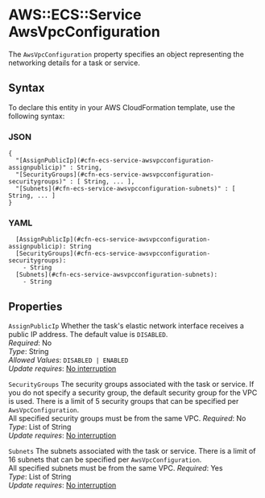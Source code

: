 # AWS::ECS::Service AwsVpcConfiguration<a name="aws-properties-ecs-service-awsvpcconfiguration"></a>

The `AwsVpcConfiguration` property specifies an object representing the networking details for a task or service\.

## Syntax<a name="aws-properties-ecs-service-awsvpcconfiguration-syntax"></a>

To declare this entity in your AWS CloudFormation template, use the following syntax:

### JSON<a name="aws-properties-ecs-service-awsvpcconfiguration-syntax.json"></a>

```
{
  "[AssignPublicIp](#cfn-ecs-service-awsvpcconfiguration-assignpublicip)" : String,
  "[SecurityGroups](#cfn-ecs-service-awsvpcconfiguration-securitygroups)" : [ String, ... ],
  "[Subnets](#cfn-ecs-service-awsvpcconfiguration-subnets)" : [ String, ... ]
}
```

### YAML<a name="aws-properties-ecs-service-awsvpcconfiguration-syntax.yaml"></a>

```
  [AssignPublicIp](#cfn-ecs-service-awsvpcconfiguration-assignpublicip): String
  [SecurityGroups](#cfn-ecs-service-awsvpcconfiguration-securitygroups): 
    - String
  [Subnets](#cfn-ecs-service-awsvpcconfiguration-subnets): 
    - String
```

## Properties<a name="aws-properties-ecs-service-awsvpcconfiguration-properties"></a>

`AssignPublicIp`  <a name="cfn-ecs-service-awsvpcconfiguration-assignpublicip"></a>
Whether the task's elastic network interface receives a public IP address\. The default value is `DISABLED`\.  
*Required*: No  
*Type*: String  
*Allowed Values*: `DISABLED | ENABLED`  
*Update requires*: [No interruption](https://docs.aws.amazon.com/AWSCloudFormation/latest/UserGuide/using-cfn-updating-stacks-update-behaviors.html#update-no-interrupt)

`SecurityGroups`  <a name="cfn-ecs-service-awsvpcconfiguration-securitygroups"></a>
The security groups associated with the task or service\. If you do not specify a security group, the default security group for the VPC is used\. There is a limit of 5 security groups that can be specified per `AwsVpcConfiguration`\.  
All specified security groups must be from the same VPC\.
*Required*: No  
*Type*: List of String  
*Update requires*: [No interruption](https://docs.aws.amazon.com/AWSCloudFormation/latest/UserGuide/using-cfn-updating-stacks-update-behaviors.html#update-no-interrupt)

`Subnets`  <a name="cfn-ecs-service-awsvpcconfiguration-subnets"></a>
The subnets associated with the task or service\. There is a limit of 16 subnets that can be specified per `AwsVpcConfiguration`\.  
All specified subnets must be from the same VPC\.
*Required*: Yes  
*Type*: List of String  
*Update requires*: [No interruption](https://docs.aws.amazon.com/AWSCloudFormation/latest/UserGuide/using-cfn-updating-stacks-update-behaviors.html#update-no-interrupt)